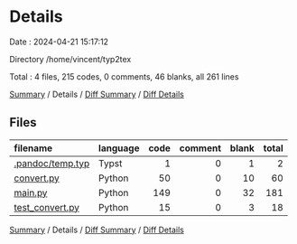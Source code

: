 # Details

Date : 2024-04-21 15:17:12

Directory /home/vincent/typ2tex

Total : 4 files,  215 codes, 0 comments, 46 blanks, all 261 lines

[Summary](results.md) / Details / [Diff Summary](diff.md) / [Diff Details](diff-details.md)

## Files
| filename | language | code | comment | blank | total |
| :--- | :--- | ---: | ---: | ---: | ---: |
| [.pandoc/temp.typ](/.pandoc/temp.typ) | Typst | 1 | 0 | 1 | 2 |
| [convert.py](/convert.py) | Python | 50 | 0 | 10 | 60 |
| [main.py](/main.py) | Python | 149 | 0 | 32 | 181 |
| [test_convert.py](/test_convert.py) | Python | 15 | 0 | 3 | 18 |

[Summary](results.md) / Details / [Diff Summary](diff.md) / [Diff Details](diff-details.md)